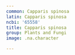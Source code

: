 ```yaml
---
common: Capparis spinosa
latin: Capparis spinosa
ncbi: '65558'
title: Capparis spinosa
group: Plants and Fungi
image: .na.character

---
```

